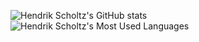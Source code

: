 ![Hendrik Scholtz's GitHub stats](https://github-readme-stats.vercel.app/api?username=Hendrik2319&show_icons=true&theme=transparent&hide=issues)
![Hendrik Scholtz's Most Used Languages](https://github-readme-stats.vercel.app/api/top-langs/?username=Hendrik2319&layout=compact&theme=transparent)
